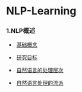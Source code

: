 # NLP-Learning


###  1.NLP概述

- ​    [基础概念](<https://github.com/huoji555/NLP-Learing/tree/master/doc/char_00.md>)

- ​    [研究目标](<https://github.com/huoji555/NLP-Learing/tree/master/doc/char_00.md>)

- ​    [自然语言的处理层次](<https://github.com/huoji555/NLP-Learing/tree/master/doc/char_00.md>)

- ​    [自然语言处理的流派](<https://github.com/huoji555/NLP-Learing/tree/master/doc/char_00.md>)


